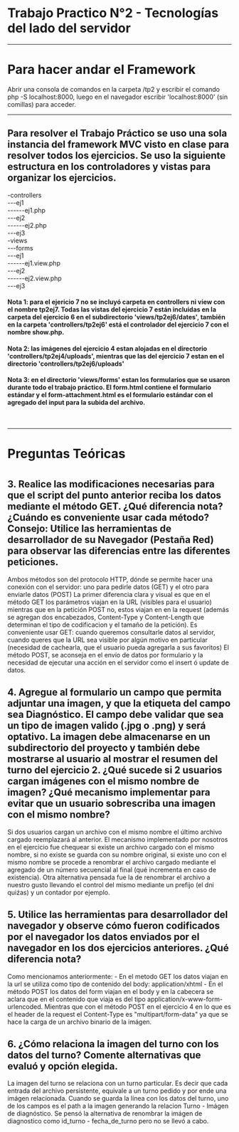 <h1>Trabajo Practico N°2 - Tecnologías del lado del servidor</h1>
<hr>
<h1>Para hacer andar el Framework</h1>   
<p>Abrir una consola de comandos en la carpeta /tp2 y escribir el comando php -S localhost:8000, luego en el navegador escribir 'localhost:8000' (sin comillas) para acceder.</p>
<hr>
<h2>Para resolver el Trabajo Práctico se uso una sola instancia del framework MVC visto en clase para resolver todos los ejercicios. Se uso la siguiente estructura en los controladores y vistas para organizar los ejercicios.</h2>
<p>-controllers<br>
---ej1<br>
------ej1.php<br>
---ej2<br>
------ej2.php<br>
---ej3 <br>
-views<br>
---forms<br>
---ej1<br>
------ej1.view.php<br>
---ej2<br>
------ej2.view.php<br>
---ej3<br>
</p>
<h4>Nota 1: para el ejericio 7 no se incluyó carpeta en controllers ni view con el nombre tp2ej7. Todas las vistas del ejercicio 7 están incluidas en la carpeta del ejercicio 6 en el subdirectorio 'views/tp2ej6/dates', también en la carpeta 'controllers/tp2ej6' está el controlador del ejercicio 7 con el nombre show.php.</h4>
<h4>Nota 2: las imágenes del ejercicio 4 estan alojadas en el directorio 'controllers/tp2ej4/uploads', mientras que las del ejercicio 7 estan en el directorio 'controllers/tp2ej6/uploads' </h4>
<h4>Nota 3: en el directorio 'views/forms' estan los formularios que se usaron durante todo el trabajo práctico. El form.html contiene el formulario estándar y el form-attachment.html es el formulario estándar con el agregado del input para la subida del archivo.</h4>
<br>
<hr>
<h1>Preguntas Teóricas<h1>
    <h2>
    3. Realice las modificaciones necesarias para que el script del punto anterior reciba los datos mediante el método GET. ¿Qué diferencia nota? ¿Cuándo es conveniente usar cada método? Consejo: Utilice las herramientas de desarrollador de su Navegador (Pestaña Red) para observar las diferencias entre las diferentes peticiones.
    </h2>
    <p>Ambos métodos son del protocolo HTTP, dónde se permite hacer una conexión con el servidor: uno para pedirle datos (GET) y el otro para enviarle datos (POST)
    La primer diferencia clara y visual es que en el método GET los parámetros viajan en la URL (visibles para el usuario) mientras que en la petición POST no, estos viajan en en la request (además se agregan dos encabezados, Content-Type y Content-Length que determinan el tipo de codificacion y el tamaño de la petición).
    Es conveniente usar GET: cuando queremos consultarle datos al servidor, cuando queres que la URL sea visible por algún motivo en particular (necesidad de cachearla, que el usuario pueda agregarla a sus favoritos)
    El método POST, se aconseja en el envío de datos por formulario y la necesidad de ejecutar una acción en el servidor como el insert ó update de datos.</p>
    <h2>
    4. Agregue al formulario un campo que permita adjuntar una imagen, y que la etiqueta del campo sea Diagnóstico. El campo debe validar que sea un tipo de imagen valido (.jpg o .png) y será optativo. La imagen debe almacenarse en un subdirectorio del proyecto y también debe mostrarse al usuario al mostrar el resumen del turno del ejercicio 2. ¿Qué sucede si 2 usuarios cargan imágenes con el mismo nombre de imagen? ¿Qué mecanismo implementar para evitar que un usuario sobrescriba una imagen con el mismo nombre?
    </h2>
    <p>Si dos usuarios cargan un archivo con el mismo nombre el último archivo cargado reemplazará al anterior. El mecanismo implementado por nosotros en el ejercicio fue chequear si existe un archivo cargado con el mismo nombre, si no existe se guarda con su nombre original, si existe uno con el mismo nombre se procede a renombrar el archivo cargado mediante el agregado de un número secuencial al final (qué incrementa en caso de existencia).
    Otra alternativa pensada fue la de renombrar el archivo a nuestro gusto llevando el control del mismo mediante un prefijo (el dni quiźas) y un contador por ejemplo.
    </p>
    <h2>
    5. Utilice las herramientas para desarrollador del navegador y observe cómo fueron codificados por el navegador los datos enviados por el navegador en los dos ejercicios anteriores. ¿Qué diferencia nota?
    </h2>
    <p>
    Como mencionamos anteriormente:
    - En el metodo GET los datos viajan en la url  se utiliza como tipo de contenido del body: application/xhtml
    - En el método POST los datos del form viajan en el body y en la cabecera se aclara que en el contenido que viaja es del tipo application/x-www-form-urlencoded. Mientras que con el método POST en el ejercicio 4 en lo que es el header de la request el Content-Type es "multipart/form-data" ya que se hace la carga de un archivo binario de la imágen.
    </p>
    <h2>6. ¿Cómo relaciona la imagen del turno con los datos del turno? Comente alternativas que evaluó y opción elegida.</h2>
    <p>
    La imagen del turno se relaciona con un turno particular. Es decir que cada entrada del archivo persistente, equivale a un turno pedido y por ende una imágen relacionada.
    Cuando se guarda la línea con los datos del turno, uno de los campos es el path a la imagen generando la relacion Turno - Imágen de diagnóstico.
    Se pensó la alternativa de renombrar la imágen de diagnostico como id_turno - fecha_de_turno pero no se llevó a cabo.
    </p>
